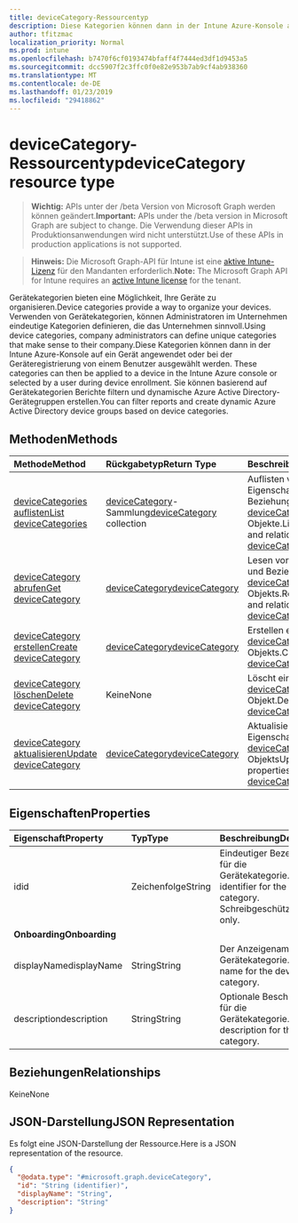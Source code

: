 ```yaml
---
title: deviceCategory-Ressourcentyp
description: Diese Kategorien können dann in der Intune Azure-Konsole auf ein Gerät angewendet oder bei der Geräteregistrierung von einem Benutzer ausgewählt werden. Sie können basierend auf Gerätekategorien Berichte filtern und dynamische Azure Active Directory-Gerätegruppen erstellen.
author: tfitzmac
localization_priority: Normal
ms.prod: intune
ms.openlocfilehash: b7470f6cf0193474bfaff4f7444ed3df1d9453a5
ms.sourcegitcommit: dcc5907f2c3ffc0f0e82e953b7ab9cf4ab938360
ms.translationtype: MT
ms.contentlocale: de-DE
ms.lasthandoff: 01/23/2019
ms.locfileid: "29418862"
---
```

# <a name="devicecategory-resource-type"></a><span data-ttu-id="7c086-104">deviceCategory-Ressourcentyp</span><span class="sxs-lookup"><span data-stu-id="7c086-104">deviceCategory resource type</span></span>

> <span data-ttu-id="7c086-105">**Wichtig:** APIs unter der /beta Version von Microsoft Graph werden können geändert.</span><span class="sxs-lookup"><span data-stu-id="7c086-105">**Important:** APIs under the /beta version in Microsoft Graph are subject to change.</span></span> <span data-ttu-id="7c086-106">Die Verwendung dieser APIs in Produktionsanwendungen wird nicht unterstützt.</span><span class="sxs-lookup"><span data-stu-id="7c086-106">Use of these APIs in production applications is not supported.</span></span>

> <span data-ttu-id="7c086-107">**Hinweis:** Die Microsoft Graph-API für Intune ist eine [aktive Intune-Lizenz](https://go.microsoft.com/fwlink/?linkid=839381) für den Mandanten erforderlich.</span><span class="sxs-lookup"><span data-stu-id="7c086-107">**Note:** The Microsoft Graph API for Intune requires an [active Intune license](https://go.microsoft.com/fwlink/?linkid=839381) for the tenant.</span></span>

<span data-ttu-id="7c086-108">Gerätekategorien bieten eine Möglichkeit, Ihre Geräte zu organisieren.</span><span class="sxs-lookup"><span data-stu-id="7c086-108">Device categories provide a way to organize your devices.</span></span> <span data-ttu-id="7c086-109">Verwenden von Gerätekategorien, können Administratoren im Unternehmen eindeutige Kategorien definieren, die das Unternehmen sinnvoll.</span><span class="sxs-lookup"><span data-stu-id="7c086-109">Using device categories, company administrators can define unique categories that make sense to their company.</span></span><span data-ttu-id="7c086-110">Diese Kategorien können dann in der Intune Azure-Konsole auf ein Gerät angewendet oder bei der Geräteregistrierung von einem Benutzer ausgewählt werden.</span><span class="sxs-lookup"><span data-stu-id="7c086-110"> These categories can then be applied to a device in the Intune Azure console or selected by a user during device enrollment.</span></span> <span data-ttu-id="7c086-111">Sie können basierend auf Gerätekategorien Berichte filtern und dynamische Azure Active Directory-Gerätegruppen erstellen.</span><span class="sxs-lookup"><span data-stu-id="7c086-111">You can filter reports and create dynamic Azure Active Directory device groups based on device categories.</span></span>

## <a name="methods"></a><span data-ttu-id="7c086-112">Methoden</span><span class="sxs-lookup"><span data-stu-id="7c086-112">Methods</span></span>
|<span data-ttu-id="7c086-113">Methode</span><span class="sxs-lookup"><span data-stu-id="7c086-113">Method</span></span>|<span data-ttu-id="7c086-114">Rückgabetyp</span><span class="sxs-lookup"><span data-stu-id="7c086-114">Return Type</span></span>|<span data-ttu-id="7c086-115">Beschreibung</span><span class="sxs-lookup"><span data-stu-id="7c086-115">Description</span></span>|
|:---|:---|:---|
|[<span data-ttu-id="7c086-116">deviceCategories auflisten</span><span class="sxs-lookup"><span data-stu-id="7c086-116">List deviceCategories</span></span>](../api/intune-shared-devicecategory-list.md)|<span data-ttu-id="7c086-117">[deviceCategory](../resources/intune-shared-devicecategory.md)-Sammlung</span><span class="sxs-lookup"><span data-stu-id="7c086-117">[deviceCategory](../resources/intune-shared-devicecategory.md) collection</span></span>|<span data-ttu-id="7c086-118">Auflisten von Eigenschaften und Beziehungen der [deviceCategory](../resources/intune-shared-devicecategory.md)-Objekte.</span><span class="sxs-lookup"><span data-stu-id="7c086-118">List properties and relationships of the [deviceCategory](../resources/intune-shared-devicecategory.md) objects.</span></span>|
|[<span data-ttu-id="7c086-119">deviceCategory abrufen</span><span class="sxs-lookup"><span data-stu-id="7c086-119">Get deviceCategory</span></span>](../api/intune-shared-devicecategory-get.md)|[<span data-ttu-id="7c086-120">deviceCategory</span><span class="sxs-lookup"><span data-stu-id="7c086-120">deviceCategory</span></span>](../resources/intune-shared-devicecategory.md)|<span data-ttu-id="7c086-121">Lesen von Eigenschaften und Beziehungen des [deviceCategory](../resources/intune-shared-devicecategory.md)-Objekts.</span><span class="sxs-lookup"><span data-stu-id="7c086-121">Read properties and relationships of the [deviceCategory](../resources/intune-shared-devicecategory.md) object.</span></span>|
|[<span data-ttu-id="7c086-122">deviceCategory erstellen</span><span class="sxs-lookup"><span data-stu-id="7c086-122">Create deviceCategory</span></span>](../api/intune-shared-devicecategory-create.md)|[<span data-ttu-id="7c086-123">deviceCategory</span><span class="sxs-lookup"><span data-stu-id="7c086-123">deviceCategory</span></span>](../resources/intune-shared-devicecategory.md)|<span data-ttu-id="7c086-124">Erstellen eines neuen [deviceCategory](../resources/intune-shared-devicecategory.md)-Objekts.</span><span class="sxs-lookup"><span data-stu-id="7c086-124">Create a new [deviceCategory](../resources/intune-shared-devicecategory.md) object.</span></span>|
|[<span data-ttu-id="7c086-125">deviceCategory löschen</span><span class="sxs-lookup"><span data-stu-id="7c086-125">Delete deviceCategory</span></span>](../api/intune-shared-devicecategory-delete.md)|<span data-ttu-id="7c086-126">Keine</span><span class="sxs-lookup"><span data-stu-id="7c086-126">None</span></span>|<span data-ttu-id="7c086-127">Löscht ein [deviceCategory](../resources/intune-shared-devicecategory.md)-Objekt.</span><span class="sxs-lookup"><span data-stu-id="7c086-127">Deletes a [deviceCategory](../resources/intune-shared-devicecategory.md).</span></span>|
|[<span data-ttu-id="7c086-128">deviceCategory aktualisieren</span><span class="sxs-lookup"><span data-stu-id="7c086-128">Update deviceCategory</span></span>](../api/intune-shared-devicecategory-update.md)|[<span data-ttu-id="7c086-129">deviceCategory</span><span class="sxs-lookup"><span data-stu-id="7c086-129">deviceCategory</span></span>](../resources/intune-shared-devicecategory.md)|<span data-ttu-id="7c086-130">Aktualisieren der Eigenschaften eines [deviceCategory](../resources/intune-shared-devicecategory.md)-Objekts</span><span class="sxs-lookup"><span data-stu-id="7c086-130">Update the properties of a [deviceCategory](../resources/intune-shared-devicecategory.md) object.</span></span>|

## <a name="properties"></a><span data-ttu-id="7c086-131">Eigenschaften</span><span class="sxs-lookup"><span data-stu-id="7c086-131">Properties</span></span>
|<span data-ttu-id="7c086-132">Eigenschaft</span><span class="sxs-lookup"><span data-stu-id="7c086-132">Property</span></span>|<span data-ttu-id="7c086-133">Typ</span><span class="sxs-lookup"><span data-stu-id="7c086-133">Type</span></span>|<span data-ttu-id="7c086-134">Beschreibung</span><span class="sxs-lookup"><span data-stu-id="7c086-134">Description</span></span>|
|:---|:---|:---|
|<span data-ttu-id="7c086-135">id</span><span class="sxs-lookup"><span data-stu-id="7c086-135">id</span></span>|<span data-ttu-id="7c086-136">Zeichenfolge</span><span class="sxs-lookup"><span data-stu-id="7c086-136">String</span></span>|<span data-ttu-id="7c086-137">Eindeutiger Bezeichner für die Gerätekategorie.</span><span class="sxs-lookup"><span data-stu-id="7c086-137">Unique identifier for the device category.</span></span> <span data-ttu-id="7c086-138">Schreibgeschützt.</span><span class="sxs-lookup"><span data-stu-id="7c086-138">Read-only.</span></span>|
|<span data-ttu-id="7c086-139">**Onboarding**</span><span class="sxs-lookup"><span data-stu-id="7c086-139">**Onboarding**</span></span>|
|<span data-ttu-id="7c086-140">displayName</span><span class="sxs-lookup"><span data-stu-id="7c086-140">displayName</span></span>|<span data-ttu-id="7c086-141">String</span><span class="sxs-lookup"><span data-stu-id="7c086-141">String</span></span>|<span data-ttu-id="7c086-142">Der Anzeigename für die Gerätekategorie.</span><span class="sxs-lookup"><span data-stu-id="7c086-142">Display name for the device category.</span></span>|
|<span data-ttu-id="7c086-143">description</span><span class="sxs-lookup"><span data-stu-id="7c086-143">description</span></span>|<span data-ttu-id="7c086-144">String</span><span class="sxs-lookup"><span data-stu-id="7c086-144">String</span></span>|<span data-ttu-id="7c086-145">Optionale Beschreibung für die Gerätekategorie.</span><span class="sxs-lookup"><span data-stu-id="7c086-145">Optional description for the device category.</span></span>|

## <a name="relationships"></a><span data-ttu-id="7c086-146">Beziehungen</span><span class="sxs-lookup"><span data-stu-id="7c086-146">Relationships</span></span>
<span data-ttu-id="7c086-147">Keine</span><span class="sxs-lookup"><span data-stu-id="7c086-147">None</span></span>

## <a name="json-representation"></a><span data-ttu-id="7c086-148">JSON-Darstellung</span><span class="sxs-lookup"><span data-stu-id="7c086-148">JSON Representation</span></span>
<span data-ttu-id="7c086-149">Es folgt eine JSON-Darstellung der Ressource.</span><span class="sxs-lookup"><span data-stu-id="7c086-149">Here is a JSON representation of the resource.</span></span>
<!-- {
  "blockType": "resource",
  "keyProperty": "id",
  "@odata.type": "microsoft.graph.deviceCategory"
}
-->
``` json
{
  "@odata.type": "#microsoft.graph.deviceCategory",
  "id": "String (identifier)",
  "displayName": "String",
  "description": "String"
}
```



